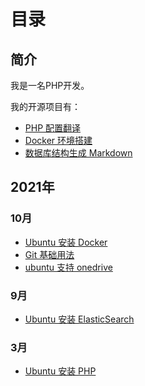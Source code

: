 # 目录

## 简介

我是一名PHP开发。

我的开源项目有：

- [PHP 配置翻译](https://gitee.com/watermelon-team/php-ini)
- [Docker 环境搭建](git@gitee.com:watermelon-team/docker.git)
- [数据库结构生成 Markdown](https://gitee.com/watermelon-team/data-dict)

## 2021年

### 10月
- [Ubuntu 安装 Docker](./posts/ubuntu-install-docker.md)
- [Git 基础用法](./posts/git-basic-usage.md)
- [ubuntu 支持 onedrive](./posts/ubuntu-install-onedrive.md)

### 9月

- [Ubuntu 安装 ElasticSearch](.posts/ubuntu-install-elasticsearch.md)

### 3月

- [Ubuntu 安装 PHP](./posts/ubuntu-install-php.md)
